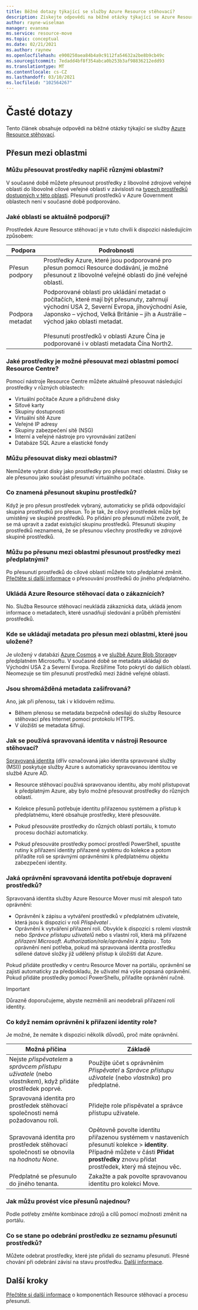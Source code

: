 ```yaml
---
title: Běžné dotazy týkající se služby Azure Resource stěhovací?
description: Získejte odpovědi na běžné otázky týkající se Azure Resource stěhovacího.
author: rayne-wiselman
manager: evansma
ms.service: resource-move
ms.topic: conceptual
ms.date: 02/21/2021
ms.author: raynew
ms.openlocfilehash: e900250aea84b4a9c9112fa54632a2be8b9cb49c
ms.sourcegitcommit: 7edadd4bf8f354abca0b253b3af98836212edd93
ms.translationtype: MT
ms.contentlocale: cs-CZ
ms.lasthandoff: 03/10/2021
ms.locfileid: "102564267"
---
```

# <a name="common-questions"></a>Časté dotazy

Tento článek obsahuje odpovědi na běžné otázky týkající se služby [Azure Resource stěhovací](overview.md).


## <a name="moving-across-regions"></a>Přesun mezi oblastmi

### <a name="can-i-move-resources-across-any-regions"></a>Můžu přesouvat prostředky napříč různými oblastmi?

V současné době můžete přesunout prostředky z libovolné zdrojové veřejné oblasti do libovolné cílové veřejné oblasti v závislosti na [typech prostředků dostupných v této oblasti](https://azure.microsoft.com/global-infrastructure/services/). Přesunutí prostředků v Azure Government oblastech není v současné době podporováno.

### <a name="what-regions-are-currently-supported"></a>Jaké oblasti se aktuálně podporují?

Prostředek Azure Resource stěhovací je v tuto chvíli k dispozici následujícím způsobem:

**Podpora** | **Podrobnosti**
--- | ---
Přesun podpory | Prostředky Azure, které jsou podporované pro přesun pomocí Resource dodávání, je možné přesunout z libovolné veřejné oblasti do jiné veřejné oblasti.
Podpora metadat |  Podporované oblasti pro ukládání metadat o počítačích, které mají být přesunuty, zahrnují východní USA 2, Severní Evropa, jihovýchodní Asie, Japonsko – východ, Velká Británie – jih a Austrálie – východ jako oblasti metadat. <br/><br/> Přesunutí prostředků v oblasti Azure Čína je podporované i v oblasti metadata Čína North2.

### <a name="what-resources-can-i-move-across-regions-using-resource-mover"></a>Jaké prostředky je možné přesouvat mezi oblastmi pomocí Resource Centre?

Pomocí nástroje Resource Centre můžete aktuálně přesouvat následující prostředky v různých oblastech:

- Virtuální počítače Azure a přidružené disky
- Síťové karty
- Skupiny dostupnosti 
- Virtuální sítě Azure 
- Veřejné IP adresy
- Skupiny zabezpečení sítě (NSG)
- Interní a veřejné nástroje pro vyrovnávání zatížení 
- Databáze SQL Azure a elastické fondy

### <a name="can-i-move-disks-across-regions"></a>Můžu přesouvat disky mezi oblastmi?

Nemůžete vybrat disky jako prostředky pro přesun mezi oblastmi. Disky se ale přesunou jako součást přesunutí virtuálního počítače.

### <a name="what-does-it-mean-to-move-a-resource-group"></a>Co znamená přesunout skupinu prostředků?

Když je pro přesun prostředek vybraný, automaticky se přidá odpovídající skupina prostředků pro přesun. To je tak, že cílový prostředek může být umístěný ve skupině prostředků. Po přidání pro přesunutí můžete zvolit, že se má upravit a zadat existující skupinu prostředků. Přesunutí skupiny prostředků neznamená, že se přesunou všechny prostředky ve zdrojové skupině prostředků.

### <a name="can-i-move-resources-across-subscriptions-when-i-move-them-across-regions"></a>Můžu po přesunu mezi oblastmi přesunout prostředky mezi předplatnými?

Po přesunutí prostředků do cílové oblasti můžete toto předplatné změnit. [Přečtěte si další informace](../azure-resource-manager/management/move-resource-group-and-subscription.md) o přesouvání prostředků do jiného předplatného. 

### <a name="does-azure-resource-mover-store-customer-data"></a>Ukládá Azure Resource stěhovací data o zákaznících? 
No. Služba Resource stěhovací neukládá zákaznická data, ukládá jenom informace o metadatech, které usnadňují sledování a průběh přemístění prostředků.

### <a name="where-is-the-metadata-for-moving-across-regions-stored"></a>Kde se ukládají metadata pro přesun mezi oblastmi, které jsou uložené?

Je uložený v databázi [Azure Cosmos](../cosmos-db/database-encryption-at-rest.md) a ve [službě Azure Blob Storage](../storage/common/storage-service-encryption.md)v předplatném Microsoftu. V současné době se metadata ukládají do Východní USA 2 a Severní Evropa. Rozšíříme Toto pokrytí do dalších oblastí. Neomezuje se tím přesunutí prostředků mezi žádné veřejné oblasti.

### <a name="is-the-collected-metadata-encrypted"></a>Jsou shromážděná metadata zašifrovaná?

Ano, jak při přenosu, tak i v klidovém režimu.
- Během přenosu se metadata bezpečně odesílají do služby Resource stěhovací přes Internet pomocí protokolu HTTPS.
- V úložišti se metadata šifrují.

### <a name="how-is-managed-identity-used-in-resource-mover"></a>Jak se používá spravovaná identita v nástroji Resource stěhovací?

[Spravovaná identita](../active-directory/managed-identities-azure-resources/overview.md) (dřív označovaná jako identita spravované služby (MSI)) poskytuje služby Azure s automaticky spravovanou identitou ve službě Azure AD.
- Resource stěhovací používá spravovanou identitu, aby mohl přistupovat k předplatným Azure, aby bylo možné přesouvat prostředky do různých oblastí.
- Kolekce přesunů potřebuje identitu přiřazenou systémem a přístup k předplatnému, které obsahuje prostředky, které přesouváte.

- Pokud přesouváte prostředky do různých oblastí portálu, k tomuto procesu dochází automaticky.
- Pokud přesouváte prostředky pomocí prostředí PowerShell, spustíte rutiny k přiřazení identity přiřazené systému do kolekce a potom přiřadíte roli se správnými oprávněními k předplatnému objektu zabezpečení identity. 

### <a name="what-managed-identity-permissions-does-resource-mover-need"></a>Jaká oprávnění spravovaná identita potřebuje dopravení prostředků? 

Spravovaná identita služby Azure Resource Mover musí mít alespoň tato oprávnění: 

- Oprávnění k zápisu a vytváření prostředků v předplatném uživatele, která jsou k dispozici v roli *Přispěvatel* . 
- Oprávnění k vytváření přiřazení rolí. Obvykle k dispozici s rolemi *vlastník* nebo *Správce přístupu uživatelů* nebo s vlastní rolí, která má přiřazené *přiřazení Microsoft. Authorization/role/oprávnění k zápisu* . Toto oprávnění není potřeba, pokud má spravovaná identita prostředku sdílené datové složky již udělený přístup k úložišti dat Azure. 
 
Pokud přidáte prostředky v centru Resource Mover na portálu, oprávnění se zajistí automaticky za předpokladu, že uživatel má výše popsaná oprávnění. Pokud přidáte prostředky pomocí PowerShellu, přiřadíte oprávnění ručně.

> [!IMPORTANT]
> Důrazně doporučujeme, abyste nezměnili ani neodebrali přiřazení rolí identity. 

### <a name="what-if-i-dont-have-permissions-to-assign-role-identity"></a>Co když nemám oprávnění k přiřazení identity role?

Je možné, že nemáte k dispozici několik důvodů, proč máte oprávnění.

**Možná příčina** | **Základě**
--- | ---
Nejste *přispěvatelem* a *správcem přístupu uživatele* (nebo *vlastníkem*), když přidáte prostředek poprvé. | Použijte účet s oprávněním *Přispěvatel* a *Správce přístupu uživatele* (nebo *vlastníka*) pro předplatné.
Spravovaná identita pro prostředek stěhovací společnosti nemá požadovanou roli. | Přidejte role přispěvatel a správce přístupu uživatele.
Spravovaná identita pro prostředek stěhovací společnosti se obnovila na *hodnotu None*. | Opětovně povolte identitu přiřazenou systémem v nastaveních přesunutí kolekce > **identity**. Případně můžete v části **Přidat prostředky** znovu přidat prostředek, který má stejnou věc.  
Předplatné se přesunulo do jiného tenanta. | Zakažte a pak povolte spravovanou identitu pro kolekci Move.

### <a name="how-can-i-do-multiple-moves-together"></a>Jak můžu provést více přesunů najednou?

Podle potřeby změňte kombinace zdrojů a cílů pomocí možnosti změnit na portálu.

### <a name="what-happens-when-i-remove-a-resource-from-a-list-of-move-resources"></a>Co se stane po odebrání prostředku ze seznamu přesunutí prostředků?

Můžete odebrat prostředky, které jste přidali do seznamu přesunutí. Přesné chování při odebrání závisí na stavu prostředku. [Další informace](remove-move-resources.md#vm-resource-state-after-removing).



## <a name="next-steps"></a>Další kroky

[Přečtěte si další informace](about-move-process.md) o komponentách Resource stěhovací a procesu přesunutí.

